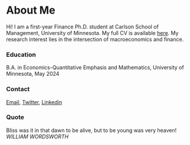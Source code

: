 # About Me
Hi! I am a first-year Finance Ph.D. student at Carlson School of Management, University of Minnesota. My full CV is available [here](/CV081324.pdf). My research interest lies in the intersection of macroeconomics and finance.
    
### Education
B.A. in Economics-Quantitative Emphasis and Mathematics, University of Minnesota, May 2024

### Contact
[Email](dai00191@umn.edu), [Twitter](https://x.com/Oliver_Dai_Econ), [Linkedin](www.linkedin.com/in/wenbao-dai)
    

### Quote
Bliss was it in that dawn to be alive, but to be young was very heaven! _WILLIAM WORDSWORTH_


